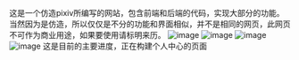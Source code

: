 这是一个仿造pixiv所编写的网站，包含前端和后端的代码，实现大部分的功能。当然因为是仿造，所以仅仅是不分的功能和界面相似，并不是相同的网页，此网页不可作为商业用途，如果要使用请标明来历。
![image](https://github.com/3442153944/web_preject/assets/66544020/a952e505-1de8-412d-b0b8-fe229860de1f)
![image](https://github.com/3442153944/web_preject/assets/66544020/79ba46af-483d-4acd-9b7b-3b27068453a7)
![image](https://github.com/3442153944/web_preject/assets/66544020/3812ca15-f371-4f8d-a797-db9efb9ef25f)
![image](https://github.com/3442153944/web_preject/assets/66544020/1f6f88d3-7311-4137-ad72-3e282486db8c)
这是目前的主要进度，正在构建个人中心的页面



